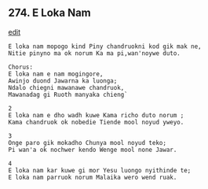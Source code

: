 
## 274.  E Loka Nam
[edit](https://docs.google.com/document/d/1QvPiNIhWXU57UUeArGAUNqNPzWAGOZWh/edit?mode=html)



    E loka nam mopogo kind Piny chandruokni kod gik mak ne,
    Nitie pinyno ma ok norum Ka ma pi,wan'noywe duto.

    Chorus:
    E loka nam e nam mogingore,
    Awinjo duond Jawarna ka luonga;
    Ndalo chiegni mawanawe chandruok,
    Mawanadag gi Ruoth manyaka chieng`

    2
    E loka nam e dho wadh kuwe Kama richo duto norum ;
    Kama chandruok ok nobedie Tiende mool noyud yweyo.

    3
    Onge paro gik mokadho Chunya mool noyud teko;
    Pi wan'a ok nochwer kendo Wenge mool none Jawar.

    4
    E loka nam kar kuwe gi mor Yesu luongo nyithinde te;
    E loka nam parruok norum Malaika wero wend ruak.

